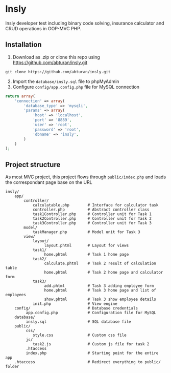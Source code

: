 # Insly
Insly developer test including binary code solving, insurance calculator and CRUD operations in OOP-MVC PHP.

## Installation
1. Download as .zip or clone this repo using https://github.com/abturan/insly.git
```console
git clone https://github.com/abturan/insly.git
```
2. Import the ```database/insly.sql``` file to phpMyAdmin
3. Configure ```config/app.config.php``` file for MySQL connection   
```php
return array(
    'connection' => array(
        'database_type' => 'mysqli',
        'params' => array(
            'host' => 'localhost',
            'port' => '8889',
            'user' => 'root',
            'password' => 'root',
            'dbname' => 'insly',
        )
    )
);
```

## Project structure
As most MVC project, this project flows through `public/index.php` and loads the correspondant page base on the URL
```
insly/                              
    app/                            
        controller/                 
            calculatable.php        # Interface for calculator task
            controller.php          # Abstract controller class
            task1Controller.php     # Controller unit for Task 1
            task2Controller.php     # Controller unit for Task 2
            task3Controller.php     # Controller unit for Task 3
        model/                      
            taskManager.php         # Model unit for Task 3
        view/                       
            layout/                 
                 layout.phtml       # Layout for views
            task1/                  
                 home.phtml         # Task 1 home page 
            task2/                  
                 calculate.phtml    # Task 2 result of calculation table
                 home.phtml         # Task 2 home page and calculator form
            task3/                  
                 add.phtml          # Task 3 adding employee form
                 home.phtml         # Task 3 home page and list of employees
                 show.phtml         # Task 3 show employee details
            init.php                # View engine
    config/                         # Database credentials
         app.config.php             # Configuration file for MySQL
    database/                       
         insly.sql                  # SQL database file
    public/                         
         css/                       
            style.css               # Custom css file
         js/                        
            task2.js                # Custom js file for task 2
         .htaccess                  
         index.php                  # Starting point for the entire app
    .htaccess                       # Redirect everything to public/ folder
     
```
